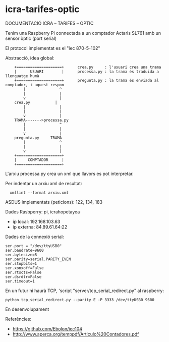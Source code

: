 # icra-tarifes-optic

DOCUMENTACIÓ ICRA – TARIFES – OPTIC

Tenim una Raspberry Pi connectada a un comptador Actaris SL761 amb un sensor òptic (port serial)

El protocol implementat es el "iec 870-5-102"

Abstracció, idea global:

		+====================+      crea.py     : l'usuari crea una trama                                    
		|      USUARI        |      processa.py : la trama és traduïda a llenguatge humà         
		+====================+      pregunta.py : la trama és enviada al comptador, i aquest respon
			|               ^        
			|               |        
			v               |
		crea.py           |
			|               |
			|               |
			v               |
		TRAMA------->processa.py
			|               ^
			|               |
			v               |
		pregunta.py     TRAMA
			|               ^
			|               |
			v               |
		+====================+
		|     COMPTADOR      |
		+====================+

L'arxiu processa.py crea un xml que llavors es pot interpretar. 

Per indentar un arxiu xml de resultat:

```
  xmllint --format arxiu.xml
```

ASDUS implementats (peticions): 122, 134, 183

Dades Rasbperry: pi, icrahopetayea 

* ip local:   192.168.103.63
* ip externa: 84.89.61.64:22

Dades de la connexió serial:

	ser.port = "/dev/ttyUSB0"
	ser.baudrate=9600
	ser.bytesize=8
	ser.parity=serial.PARITY_EVEN
	ser.stopbits=1
	ser.xonxoff=False
	ser.rtscts=False
	ser.dsrdtr=False
	ser.timeout=1 

En un futur hi haurà TCP, 'script "server/tcp_serial_redirect.py" al raspberry:

```
python tcp_serial_redirect.py --parity E -P 3333 /dev/ttyUSB0 9600
```

En desenvolupament

Referències:

* https://github.com/Ebolon/iec104
* http://www.aperca.org/temppdf/Articulo%20Contadores.pdf


